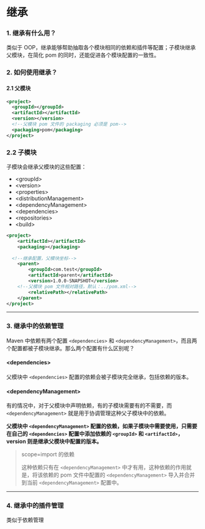 # 继承

### 1. 继承有什么用？
类似于 OOP，继承能够帮助抽取各个模块相同的依赖和插件等配置；子模块继承父模块，在简化 pom 的同时，还能促进各个模块配置的一致性。


### 2. 如何使用继承？

#### 2.1 父模块
```xml
<project>
  <groupId></groupId>
  <artifactId></artifactId>
  <version></version>
  <!--父模块 pom 文件的 packaging 必须是 pom-->
  <packaging>pom</packaging>
</project>
```

### 2.2 子模块
子模块会继承父模块的这些配置：
- \<groupId>
- \<version>
- \<properties>
- \<distributionManagement>
- \<dependencyManagement>
- \<dependencies>
- \<repositories>
- \<build>

```xml
<project>
	<artifactId></artifactId>
	<packaging></packaging>
  
  <!--继承配置，父模块坐标-->
	<parent>
		<groupId>com.test</groupId>
		<artifactId>parent</artifactId>
		<version>1.0.0-SNAPSHOT</version>
    <!--父模块 pom 文件相对路径，默认：../pom.xml-->
		<relativePath></relativePath>
	</parent>
</project>
```


---
### 3. 继承中的依赖管理

Maven 中依赖有两个配置 `<dependencies>` 和 `<dependencyManagement>`，而且两个配置都被子模块继承。那么两个配置有什么区别呢？

#### \<dependencies>
父模块中 `<dependencies>` 配置的依赖会被子模块完全继承，包括依赖的版本。

#### \<dependencyManagement>
有的情况中，对于父模块中声明依赖，有的子模块需要有的不需要，而 `<dependencyManagement>` 就是用于协调管理这种父子模块中的依赖。

**父模块中 `<dependencyManagement>` 配置的依赖，如果子模块中需要使用，只需要在自己的 `<dependencies>` 配置中添加依赖的 `<groupId>` 和 `<artifactId>`，version 则是继承父模块中配置的版本。**

> scope=import 的依赖
>
> 这种依赖只有在 `<dependencyManagement>` 中才有用，这种依赖的作用就是，将该依赖的 pom 文件中配置的 `<dependencyManagement>` 导入并合并到当前  `<dependencyManagement>` 配置中。


---
### 4. 继承中的插件管理
类似于依赖管理